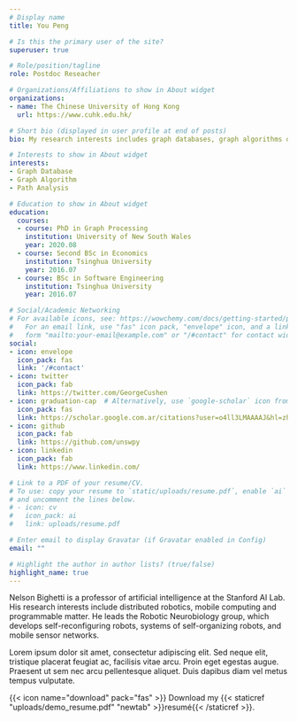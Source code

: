 ```yaml
---
# Display name
title: You Peng 

# Is this the primary user of the site?
superuser: true

# Role/position/tagline
role: Postdoc Reseacher 

# Organizations/Affiliations to show in About widget
organizations:
- name: The Chinese University of Hong Kong 
  url: https://www.cuhk.edu.hk/ 

# Short bio (displayed in user profile at end of posts)
bio: My research interests includes graph databases, graph algorithms on large datasets, and community search.

# Interests to show in About widget
interests:
- Graph Database 
- Graph Algorithm 
- Path Analysis 

# Education to show in About widget
education:
  courses:
  - course: PhD in Graph Processing 
    institution: University of New South Wales 
    year: 2020.08
  - course: Second BSc in Economics
    institution: Tsinghua University
    year: 2016.07
  - course: BSc in Software Engineering 
    institution: Tsinghua University
    year: 2016.07

# Social/Academic Networking
# For available icons, see: https://wowchemy.com/docs/getting-started/page-builder/#icons
#   For an email link, use "fas" icon pack, "envelope" icon, and a link in the
#   form "mailto:your-email@example.com" or "/#contact" for contact widget.
social:
- icon: envelope
  icon_pack: fas
  link: '/#contact'
- icon: twitter
  icon_pack: fab
  link: https://twitter.com/GeorgeCushen
- icon: graduation-cap  # Alternatively, use `google-scholar` icon from `ai` icon pack
  icon_pack: fas
  link: https://scholar.google.com.ar/citations?user=o4ll3LMAAAAJ&hl=zh-CN&oi=sra 
- icon: github
  icon_pack: fab
  link: https://github.com/unswpy
- icon: linkedin
  icon_pack: fab
  link: https://www.linkedin.com/

# Link to a PDF of your resume/CV.
# To use: copy your resume to `static/uploads/resume.pdf`, enable `ai` icons in `params.toml`, 
# and uncomment the lines below.
# - icon: cv
#   icon_pack: ai
#   link: uploads/resume.pdf

# Enter email to display Gravatar (if Gravatar enabled in Config)
email: ""

# Highlight the author in author lists? (true/false)
highlight_name: true
---
```


Nelson Bighetti is a professor of artificial intelligence at the Stanford AI Lab. His research interests include distributed robotics, mobile computing and programmable matter. He leads the Robotic Neurobiology group, which develops self-reconfiguring robots, systems of self-organizing robots, and mobile sensor networks.

Lorem ipsum dolor sit amet, consectetur adipiscing elit. Sed neque elit, tristique placerat feugiat ac, facilisis vitae arcu. Proin eget egestas augue. Praesent ut sem nec arcu pellentesque aliquet. Duis dapibus diam vel metus tempus vulputate.

{{< icon name="download" pack="fas" >}} Download my {{< staticref "uploads/demo_resume.pdf" "newtab" >}}resumé{{< /staticref >}}.
